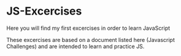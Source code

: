 # JS-Excercises
Here you will find my first excercises in order to learn JavaScript

These excercises are based on a document listed here (Javascript Challenges) and are intended to learn and practice JS.
